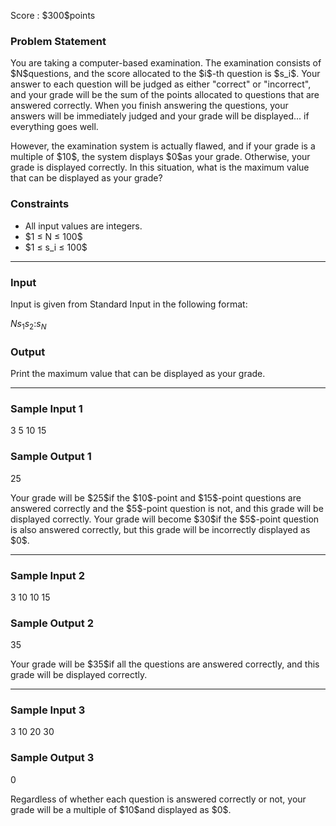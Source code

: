
<div>

<span>

<span>

<p>
Score : $300$points
</p>

<div>

<section>

### **Problem Statement**

<p>
You are taking a computer-based examination. The examination consists of $N$questions, and the score allocated to the $i$-th question is $s_i$. Your answer to each question will be judged as either "correct" or "incorrect", and your grade will be the sum of the points allocated to questions that are answered correctly. When you finish answering the questions, your answers will be immediately judged and your grade will be displayed... if everything goes well.
</p>

<p>
However, the examination system is actually flawed, and if your grade is a multiple of $10$, the system displays $0$as your grade. Otherwise, your grade is displayed correctly. In this situation, what is the maximum value that can be displayed as your grade?
</p>

</section>

</div>

<div>

<section>

### **Constraints**

<ul>

<li>
All input values are integers.
</li>

<li>
$1 ≤ N ≤ 100$
</li>

<li>
$1 ≤ s_i ≤ 100$
</li>

</ul>

</section>

</div>

---

<div>

<div>

<section>

### **Input**

<p>
Input is given from Standard Input in the following format:
</p>

<div>

$N$$s_1$$s_2$$:$$s_N$
</div>

</section>

</div>

<div>

<section>

### **Output**

<p>
Print the maximum value that can be displayed as your grade.
</p>

</section>

</div>

</div>

---

<div>

<section>

### **Sample Input 1**

<div>

3
5
10
15

</div>

</section>

</div>

<div>

<section>

### **Sample Output 1**

<div>

25

</div>

<p>
Your grade will be $25$if the $10$-point and $15$-point questions are answered correctly and the $5$-point question is not, and this grade will be displayed correctly. Your grade will become $30$if the $5$-point question is also answered correctly, but this grade will be incorrectly displayed as $0$.
</p>

</section>

</div>

---

<div>

<section>

### **Sample Input 2**

<div>

3
10
10
15

</div>

</section>

</div>

<div>

<section>

### **Sample Output 2**

<div>

35

</div>

<p>
Your grade will be $35$if all the questions are answered correctly, and this grade will be displayed correctly.
</p>

</section>

</div>

---

<div>

<section>

### **Sample Input 3**

<div>

3
10
20
30

</div>

</section>

</div>

<div>

<section>

### **Sample Output 3**

<div>

0

</div>

<p>
Regardless of whether each question is answered correctly or not, your grade will be a multiple of $10$and displayed as $0$.
</p>

</section>

</div>

</span>

</span>

</div>

